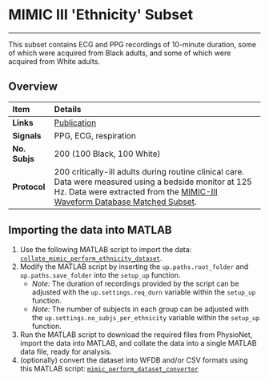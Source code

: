 # MIMIC III 'Ethnicity' Subset

---

This subset contains ECG and PPG recordings of 10-minute duration, some of which were acquired from Black adults, and some of which were acquired from White adults.

## Overview

 Item | Details 
 :--- | :--- 
 **Links** | [Publication](http://peterhcharlton.github.io/publication/assess_ppg_beat_detectors/)
 **Signals** | PPG, ECG, respiration
 **No. Subjs** | 200 (100 Black, 100 White)
 **Protocol** | 200 critically-ill adults during routine clinical care. Data were measured using a bedside monitor at 125 Hz. Data were extracted from the [MIMIC-III Waveform Database Matched Subset](https://physionet.org/files/mimic3wdb-matched/1.0/).

## Importing the data into MATLAB

1. Use the following MATLAB script to import the data: [`collate_mimic_perform_ethnicity_dataset`](/functions/collate_mimic_perform_ethnicity_dataset/).
2. Modify the MATLAB script by inserting the `up.paths.root_folder` and `up.paths.save_folder` into the `setup_up` function.
   - _Note:_ The duration of recordings provided by the script can be adjusted with the `up.settings.req_durn` variable within the `setup_up` function.
   - _Note:_ The number of subjects in each group can be adjusted with the `up.settings.no_subjs_per_ethnicity` variable within the `setup_up` function.
3. Run the MATLAB script to download the required files from PhysioNet, import the data into MATLAB, and collate the data into a single MATLAB data file, ready for analysis.
4. (optionally) convert the dataset into WFDB and/or CSV formats using this MATLAB script: [`mimic_perform_dataset_converter`](/functions/mimic_perform_dataset_converter/)
